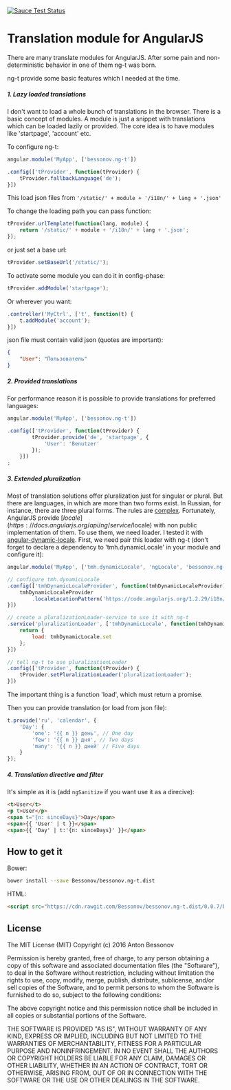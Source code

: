 [![Sauce Test Status](https://saucelabs.com/browser-matrix/Bessonov.svg)](https://saucelabs.com/u/Bessonov)

# Translation module for AngularJS

There are many translate modules for AngularJS. After some pain and non-deterministic behavior in one of them ng-t was born.

ng-t provide some basic features which I needed at the time.

##### 1. Lazy loaded translations

I don't want to load a whole bunch of translations in the browser. There is a basic concept of modules.
A module is just a snippet with translations which can be loaded lazily or provided.
The core idea is to have modules like 'startpage', 'account' etc.

To configure ng-t:

```javascript
angular.module('MyApp', ['bessonov.ng-t'])

.config(['tProvider', function(tProvider) {
	tProvider.fallbackLanguage('de');
}])
```

This load json files from ``` '/static/' + module + '/i18n/' + lang + '.json' ```

To change the loading path you can pass function:
```javascript
tProvider.urlTemplate(function(lang, module) {
	return '/static/' + module + '/i18n/' + lang + '.json';
});
```
or just set a base url:
```javascript
tProvider.setBaseUrl('/static/');
```


To activate some module you can do it in config-phase:
```javascript
tProvider.addModule('startpage');
```

Or wherever you want:

```javascript
.controller('MyCtrl', ['t', function(t) {
	t.addModule('account');
}])
```

json file must contain valid json (quotes are important):
```json
{
	"User": "Пользователь"
}
```

##### 2. Provided translations

For performance reason it is possible to provide translations for preferred languages:

```javascript
angular.module('MyApp', ['bessonov.ng-t'])

.config(['tProvider', function(tProvider) {
		tProvider.provide('de', 'startpage', {
			'User': 'Benutzer'
		});
	}])
;
```

##### 3. Extended pluralization

Most of translation solutions offer pluralization just for singular or plural.
But there are languages, in which are more than two forms exist.
In Russian, for instance, there are three plural forms.
The rules are [complex](http://www.unicode.org/cldr/charts/latest/supplemental/language_plural_rules.html).
Fortunately, AngularJS provide [$locale](https://docs.angularjs.org/api/ng/service/$locale) with non public implementation of them.
To use them, we need loader. I tested it with [angular-dynamic-locale](https://github.com/lgalfaso/angular-dynamic-locale).
First, we need pair this loader with ng-t (don't forget to declare a dependency to 'tmh.dynamicLocale' in your module and configure it):

```javascript
angular.module('MyApp', ['tmh.dynamicLocale', 'ngLocale', 'bessonov.ng-t'])

// configure tmh.dynamicLocale
.config(['tmhDynamicLocaleProvider', function(tmhDynamicLocaleProvider) {
	tmhDynamicLocaleProvider
		.localeLocationPattern('https://code.angularjs.org/1.2.29/i18n/angular-locale_{{locale}}.js');
}])

// create a pluralizationLoader-service to use it with ng-t
.service('pluralizationLoader', ['tmhDynamicLocale', function(tmhDynamicLocale) {
	return {
		load: tmhDynamicLocale.set
	};
}])

// tell ng-t to use pluralizationLoader
.config(['tProvider', function(tProvider) {
	tProvider.setPluralizationLoader('pluralizationLoader');
}])

```
The important thing is a function 'load', which must return a promise.

Then you can provide translation (or load from json file):

```javascript
t.provide('ru', 'calendar', {
	'Day': {
		'one': '{{ n }} день', // One day
		'few': '{{ n }} дня', // Two days
		'many': '{{ n }} дней' // Five days
	}
});
```


##### 4. Translation directive and filter

It's simple as it is (add `ngSanitize` if you want use it as a direcive):

```html
<t>User</t>
<p t>User</p>
<span t="{n: sinceDays}">Day</span>
<span>{{ 'User' | t }}</span>
<span>{{ 'Day' | t:'{n: sinceDays}' }}</span>
```
## How to get it

Bower:
```bash
bower install --save Bessonov/bessonov.ng-t.dist
```
HTML:
```html
<script src="https://cdn.rawgit.com/Bessonov/bessonov.ng-t.dist/0.0.7/bessonov.ng-t.min.js"></script>
```

## License

The MIT License (MIT)
Copyright (c) 2016 Anton Bessonov

Permission is hereby granted, free of charge, to any person obtaining a copy of this software and associated documentation files (the "Software"), to deal in the Software without restriction, including without limitation the rights to use, copy, modify, merge, publish, distribute, sublicense, and/or sell copies of the Software, and to permit persons to whom the Software is furnished to do so, subject to the following conditions:

The above copyright notice and this permission notice shall be included in all copies or substantial portions of the Software.

THE SOFTWARE IS PROVIDED "AS IS", WITHOUT WARRANTY OF ANY KIND, EXPRESS OR IMPLIED, INCLUDING BUT NOT LIMITED TO THE WARRANTIES OF MERCHANTABILITY, FITNESS FOR A PARTICULAR PURPOSE AND NONINFRINGEMENT. IN NO EVENT SHALL THE AUTHORS OR COPYRIGHT HOLDERS BE LIABLE FOR ANY CLAIM, DAMAGES OR OTHER LIABILITY, WHETHER IN AN ACTION OF CONTRACT, TORT OR OTHERWISE, ARISING FROM, OUT OF OR IN CONNECTION WITH THE SOFTWARE OR THE USE OR OTHER DEALINGS IN THE SOFTWARE.
